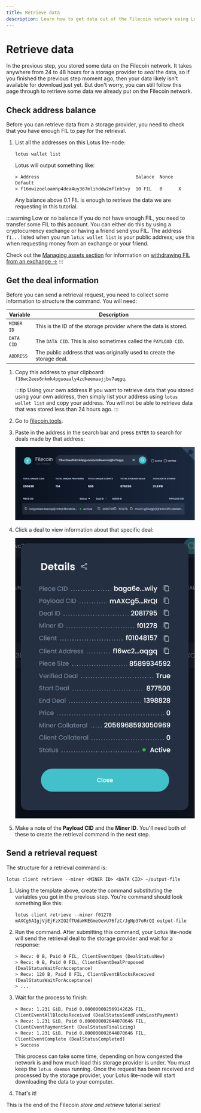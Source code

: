 ```yaml
---
title: Retrieve data
description: Learn how to get data out of the Filecoin network using Lotus. The final piece of this tutorial is downloading data from the Filecoin network. This section covers creating a retrieval deal with a storage provider and downloading the data through your local Lotus lite-node. 
---
```


# Retrieve data

In the previous step, you stored some data on the Filecoin network. It takes anywhere from 24 to 48 hours for a storage provider to _seal_ the data, so if you finished the previous step moment ago, then your data likely isn't available for download just yet. But don't worry, you can still follow this page through to retrieve some data we already put on the Filecoin network. 

## Check address balance

Before you can retrieve data from a storage provider, you need to check that you have enough FIL to pay for the retrieval.

1. List all the addresses on this Lotus lite-node:

    ```shell
    lotus wallet list
    ```

    Lotus will output something like:

    ```shell
    > Address                                    Balance  Nonce  Default  
    > f16mwizoeloamhp4dea4uy367mlihddw2mflnb5vy  10 FIL   0      X  
    ```

    Any balance above 0.1 FIL is enough to retrieve the data we are requesting in this tutorial. 

:::warning Low or no balance
If you do not have enough FIL, you need to transfer some FIL to this account. You can either do this by using a cryptocurrency exchange or having a friend send you FIL. The address `f1...` listed when you run `lotus wallet list` is your public address; use this when requesting money from an exchange or your friend.

Check out the [Managing assets section](../../../about-filecoin/managing-assets) for information on [withdrawing FIL from an exchange →](../../../about-filecoin/managing-assets/#exchanges)
:::

## Get the deal information

Before you can send a retrieval request, you need to collect some information to structure the command. You will need:

| Variable | Description |
| --- | --- |
| `MINER ID` | This is the ID of the storage provider where the data is stored. |
| `DATA CID` | The `DATA CID`. This is also sometimes called the `PAYLOAD CID`. |
| `ADDRESS` | The public address that was originally used to create the storage deal. |

1. Copy this address to your clipboard: `f16wc2ees6nkmk4pguoaaly4zdkeemaajjbv7aqgq`.

    :::tip Using your own address
    If you want to retrieve data that you stored using your own address, then simply list your address using `lotus wallet list` and copy your address. You will not be able to retrieve data that was stored less than 24 hours ago.
    :::

1. Go to [filecoin.tools](https://filecoin.tools).
1. Paste in the address in the search bar and press `ENTER` to search for deals made by that address:

    ![Filecoin.tools showing all the deals made by a single address.](./images/filecoin-tools-search-address.png)

1. Click a deal to view information about that specific deal:

    ![Information about a specific deal.](./images/filecoin-tools-show-details.png)

1. Make a note of the **Payload CID** and the **Miner ID**. You'll need both of these to create the retrieval command in the next step.

## Send a retrieval request

The structure for a retrieval command is:

```shell
lotus client retrieve --miner <MINER ID> <DATA CID> ~/output-file
```

1. Using the template above, create the command substituting the variables you got in the previous step. You're command should look something like this: 

    ```shell
    lotus client retrieve --miner f01278 mAXCg5AIgjVjEjFzXIO2fTUdaWKEGmeOevU76fzC/JgNp37oRrQI output-file
    ```

1. Run the command. After submitting this command, your Lotus lite-node will send the retrieval deal to the storage provider and wait for a response:

    ```shell
    > Recv: 0 B, Paid 0 FIL, ClientEventOpen (DealStatusNew)
    > Recv: 0 B, Paid 0 FIL, ClientEventDealProposed (DealStatusWaitForAcceptance)
    > Recv: 120 B, Paid 0 FIL, ClientEventBlocksReceived (DealStatusWaitForAcceptance)
    > ...
    ```

1. Wait for the process to finish:

    ```shell
    > Recv: 1.231 GiB, Paid 0.000000002569142626 FIL, ClientEventAllBlocksReceived (DealStatusSendFundsLastPayment)
    > Recv: 1.231 GiB, Paid 0.000000002644070646 FIL, ClientEventPaymentSent (DealStatusFinalizing)
    > Recv: 1.231 GiB, Paid 0.000000002644070646 FIL, ClientEventComplete (DealStatusCompleted)
    > Success
    ```

    This process can take some time, depending on how congested the network is and how much load this storage provider is under. You must keep the `lotus daemon` running. Once the request has been received and processed by the storage provider, your Lotus lite-node will start downloading the data to your computer.

1. That's it!

This is the end of the Filecoin _store and retrieve_ tutorial series!
